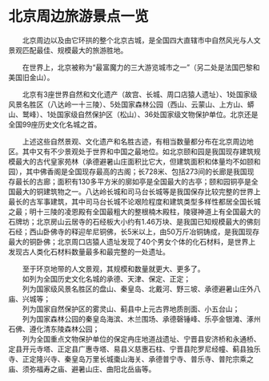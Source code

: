# 北京周边旅游景点一览  
  
&emsp;&emsp;北京周边以及由它环拱的整个北京古城，是全国四大直辖市中自然风光与人文景观匹配最佳、规模最大的旅游胜地。   

&emsp;&emsp;在世界上，北京被称为“最富魔力的三大游览城市之一”（另二处是法国巴黎和美国旧金山）。   
  
&emsp;&emsp;北京有3座世界自然和文化遗产（故宫、长城、周口店猿人遗址）、1处国家级风景名胜区（八达岭一十三陵）、5处国家森林公园（西山、云蒙山、上方山、蟒山、鹫峰）、1处国家级自然保护区（松山）、36处国家级文物保护单位。北京还是全国99座历史文化名城之首。   
  
&emsp;&emsp;上述这些自然景观、文化遗产和名胜古迹，有相当数量都分布在北京周边地区。其中又有不少景观处于世界和中国之最地位。如北京颐和园是我国现存建筑规模最大的古代皇家苑林（承德避暑山庄面积比它大，但建筑面积和体量均不如颐和园），其中佛香阁是全国现存最高的古阁；长728米、包括273间的长廊是我国现存最长的古廊；面积有130多平方米的廓如亭是全国最大的古亭；颐和园铜亭是全国最大的铜建筑物之一。八达岭长城和司马台长城等是我国保存比较完整的世界上最长的古军事建筑，其中司马台长城不论艰险程度和建筑类型多样性都居全国长城之最；明十三陵的凌恩殿有全国最粗大的整根楠木殿柱，陵寝神道上有全国最大的石牌坊；北京房山云居寺的石经板大小约有1.46万块、是我国已知规模最大的佛刻石经；西山卧佛寺的释迎牟尼铜佛，长5米以上，由50万斤冶铜铸成，是我国现存最大的铜卧佛；北京周口店猿人遗址发现了40个男女个体的化石材料，是世界上发现古人类化石材料数量最多和最完整的一处遗址。   
  
&emsp;&emsp;至于环京地带的人文景观，其规模和数量就更大、更多了。   
&emsp;&emsp;如列为全国历史文化名城的承德、天津、保定、正定；  
&emsp;&emsp;列为国家级风景名胜区的盘山、秦皇岛、北戴河、野三坡、承德避暑山庄外八庙、兴城等；  
&emsp;&emsp;列为国家自然保护区的雾灵山、蓟县中上元古界地质剖面、小五台山；  
&emsp;&emsp;列为国家森林公园的秦皇岛海滨、木兰围场、承德磬锤峰、乐亭金银滩、涿州石佛、遵化清东陵森林公园；  
&emsp;&emsp;列为全国重点文物保护单位的保定冉庄地道战遗址、宁晋县安济桥和永通桥、定县开元寺塔、正定县广惠寺塔、易县义慈惠石柱、宁晋县陀罗尼经幢、蓟县独乐寺、正定隆兴寺、秦皇岛万里长城棗山海关、承德普宁寺、普乐寺、普陀宗乘之庙、须弥福寿之庙、避暑山庄、曲阳北岳庙等。